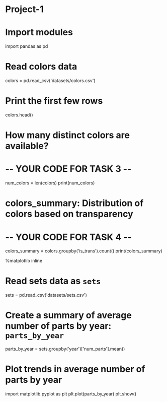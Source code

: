 # Project-1
# Import modules
import pandas as pd

# Read colors data
colors = pd.read_csv('datasets/colors.csv')

# Print the first few rows
colors.head()
# How many distinct colors are available?
# -- YOUR CODE FOR TASK 3 --
num_colors = len(colors)
print(num_colors)

# colors_summary: Distribution of colors based on transparency
# -- YOUR CODE FOR TASK 4 --
colors_summary = colors.groupby('is_trans').count()
print(colors_summary)

%matplotlib inline
# Read sets data as `sets`
sets = pd.read_csv('datasets/sets.csv')
# Create a summary of average number of parts by year: `parts_by_year`
parts_by_year = sets.groupby('year')['num_parts'].mean()

# Plot trends in average number of parts by year
import matplotlib.pyplot as plt
plt.plot(parts_by_year)
plt.show()
